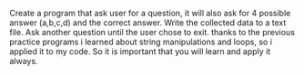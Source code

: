 Create a program that ask user for a question, it will also ask for 4 possible answer (a,b,c,d) and the correct answer. Write the collected data to a text file. Ask another question until the user chose to exit.
thanks to the previous practice programs i learned about string manipulations and loops, so i applied it to my code. So it is important that you will learn and apply it always.
